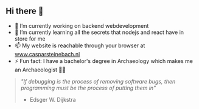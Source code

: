 ## Hi there 👋

- 🔭 I’m currently working on backend webdevelopment
- 🌱 I’m currently learning all the secrets that nodejs and react have in store for me
- 📫 My website is reachable through your browser at www.casparsteinebach.nl
- ⚡ Fun fact: I have a bachelor's degree in Archaeology which makes me an Archaeologist 🥷🏼

> *"If debugging is the process of removing software bugs, then programming must be the process of putting them in"*
> - Edsger W. Dijkstra
<!--
**CasparSteinebach/CasparSteinebach** is a ✨ _special_ ✨ repository because its `README.md` (this file) appears on your GitHub profile.

Here are some ideas to get you started:

- 🔭 I’m currently working on ...
- 🌱 I’m currently learning ...
- 👯 I’m looking to collaborate on ...
- 🤔 I’m looking for help with ...
- 💬 Ask me about ...
- 📫 How to reach me: ...
- 😄 Pronouns: ...
- ⚡ Fun fact: ...
-->
